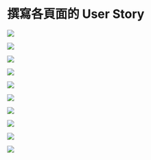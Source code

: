 # 撰寫各頁面的 User Story 

![](./img/route.png)

![](./img/home.png)

![](./img/cars.png)

![](./img/cars-single.png)

![](./img/login.png)

![](./img/register.png)

![](./img/user-profile.png)

![](./img/user-order.png)

![](./img/user-favorite.png)

![](./img/root.png)

